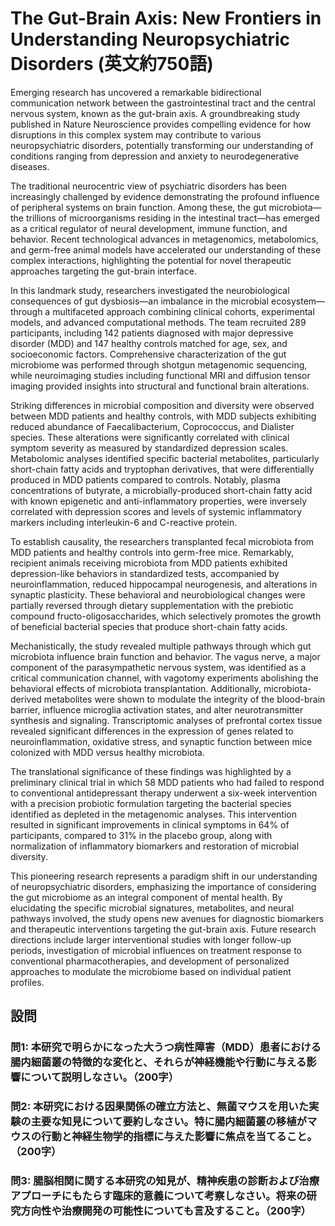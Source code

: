 # The Gut-Brain Axis: New Frontiers in Understanding Neuropsychiatric Disorders (英文約750語)

Emerging research has uncovered a remarkable bidirectional communication network between the gastrointestinal tract and the central nervous system, known as the gut-brain axis. A groundbreaking study published in Nature Neuroscience provides compelling evidence for how disruptions in this complex system may contribute to various neuropsychiatric disorders, potentially transforming our understanding of conditions ranging from depression and anxiety to neurodegenerative diseases.

The traditional neurocentric view of psychiatric disorders has been increasingly challenged by evidence demonstrating the profound influence of peripheral systems on brain function. Among these, the gut microbiota—the trillions of microorganisms residing in the intestinal tract—has emerged as a critical regulator of neural development, immune function, and behavior. Recent technological advances in metagenomics, metabolomics, and germ-free animal models have accelerated our understanding of these complex interactions, highlighting the potential for novel therapeutic approaches targeting the gut-brain interface.

In this landmark study, researchers investigated the neurobiological consequences of gut dysbiosis—an imbalance in the microbial ecosystem—through a multifaceted approach combining clinical cohorts, experimental models, and advanced computational methods. The team recruited 289 participants, including 142 patients diagnosed with major depressive disorder (MDD) and 147 healthy controls matched for age, sex, and socioeconomic factors. Comprehensive characterization of the gut microbiome was performed through shotgun metagenomic sequencing, while neuroimaging studies including functional MRI and diffusion tensor imaging provided insights into structural and functional brain alterations.

Striking differences in microbial composition and diversity were observed between MDD patients and healthy controls, with MDD subjects exhibiting reduced abundance of Faecalibacterium, Coprococcus, and Dialister species. These alterations were significantly correlated with clinical symptom severity as measured by standardized depression scales. Metabolomic analyses identified specific bacterial metabolites, particularly short-chain fatty acids and tryptophan derivatives, that were differentially produced in MDD patients compared to controls. Notably, plasma concentrations of butyrate, a microbially-produced short-chain fatty acid with known epigenetic and anti-inflammatory properties, were inversely correlated with depression scores and levels of systemic inflammatory markers including interleukin-6 and C-reactive protein.

To establish causality, the researchers transplanted fecal microbiota from MDD patients and healthy controls into germ-free mice. Remarkably, recipient animals receiving microbiota from MDD patients exhibited depression-like behaviors in standardized tests, accompanied by neuroinflammation, reduced hippocampal neurogenesis, and alterations in synaptic plasticity. These behavioral and neurobiological changes were partially reversed through dietary supplementation with the prebiotic compound fructo-oligosaccharides, which selectively promotes the growth of beneficial bacterial species that produce short-chain fatty acids.

Mechanistically, the study revealed multiple pathways through which gut microbiota influence brain function and behavior. The vagus nerve, a major component of the parasympathetic nervous system, was identified as a critical communication channel, with vagotomy experiments abolishing the behavioral effects of microbiota transplantation. Additionally, microbiota-derived metabolites were shown to modulate the integrity of the blood-brain barrier, influence microglia activation states, and alter neurotransmitter synthesis and signaling. Transcriptomic analyses of prefrontal cortex tissue revealed significant differences in the expression of genes related to neuroinflammation, oxidative stress, and synaptic function between mice colonized with MDD versus healthy microbiota.

The translational significance of these findings was highlighted by a preliminary clinical trial in which 58 MDD patients who had failed to respond to conventional antidepressant therapy underwent a six-week intervention with a precision probiotic formulation targeting the bacterial species identified as depleted in the metagenomic analyses. This intervention resulted in significant improvements in clinical symptoms in 64% of participants, compared to 31% in the placebo group, along with normalization of inflammatory biomarkers and restoration of microbial diversity.

This pioneering research represents a paradigm shift in our understanding of neuropsychiatric disorders, emphasizing the importance of considering the gut microbiome as an integral component of mental health. By elucidating the specific microbial signatures, metabolites, and neural pathways involved, the study opens new avenues for diagnostic biomarkers and therapeutic interventions targeting the gut-brain axis. Future research directions include larger interventional studies with longer follow-up periods, investigation of microbial influences on treatment response to conventional pharmacotherapies, and development of personalized approaches to modulate the microbiome based on individual patient profiles.

## 設問

### 問1: 本研究で明らかになった大うつ病性障害（MDD）患者における腸内細菌叢の特徴的な変化と、それらが神経機能や行動に与える影響について説明しなさい。（200字）

### 問2: 本研究における因果関係の確立方法と、無菌マウスを用いた実験の主要な知見について要約しなさい。特に腸内細菌叢の移植がマウスの行動と神経生物学的指標に与えた影響に焦点を当てること。（200字）

### 問3: 腸脳相関に関する本研究の知見が、精神疾患の診断および治療アプローチにもたらす臨床的意義について考察しなさい。将来の研究方向性や治療開発の可能性についても言及すること。（200字） 
